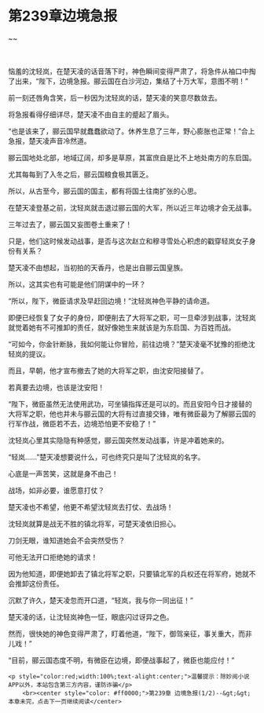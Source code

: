 # 第239章边境急报
~~
    	    <p name="pagetop" href="javascript:void(0);" onclick="return false" style="line-height: 35px;padding: 10px;color: #333;"> </p><p>恼羞的沈轻岚，在楚天凌的话音落下时，神色瞬间变得严肃了，将急件从袖口中掏了出来，“陛下，边境急报。郦云国在白沙河边，集结了十万大军，意图不明！”</p><p>前一刻还唇角含笑，后一秒因为沈轻岚的话，楚天凌的笑意尽数敛去。</p><p>将急报看得仔细详尽，楚天凌不由自主的蹙起了眉头。</p><p>“也是该来了，郦云国早就蠢蠢欲动了。休养生息了三年，野心膨胀也正常！”合上急报，楚天凌声音冷然道。</p><p>郦云国地处北部，地域辽阔，却多是草原，其富庶自是比不上地处南方的东启国。</p><p>尤其每每到了入冬之后，郦云国粮食极其匮乏。</p><p>所以，从古至今，郦云国的国主，都有将国土往南扩张的心思。</p><p>在楚天凌登基之前，沈轻岚就击退过郦云国的大军，所以近三年边境才会无战事。</p><p>三年过去了，郦云国又妄图卷土重来了！</p><p>只是，他们这时候发动战事，是否与这次赵立和穆寻雪处心积虑的戳穿轻岚女子身份有关系？</p><p>楚天凌不由想起，当初拍的天香丹，也是出自郦云国皇族。</p><p>所以，这其实也有可能是他们阴谋中的一环？</p><p>“所以，陛下，微臣请求及早赶回边境！”沈轻岚神色平静的请命道。</p><p>即便已经恢复了女子的身份，即便削去了大将军之职，可一旦牵涉到战事，沈轻岚就觉着她有不可推卸的责任，就好像她生来就该是为东启国、为百姓而战。</p><p>“可如今，你金针断脉，我如何能让你冒险，前往边境？”楚天凌毫不犹豫的拒绝沈轻岚的提议。</p><p>而且，早朝，他才宣布撤去了她的大将军之职，由沈安阳接替了。</p><p>若真要去边境，也该是沈安阳！</p><p>“陛下，微臣虽然无法使用武功，可坐镇指挥还是可以的。而且安阳今日才接替的大将军之职，他也并未与郦云国的大将有过直接交锋，唯有微臣最为了解郦云国的行军作战，微臣若不去，边境恐怕更不安稳了！”</p><p>沈轻岚心里其实隐隐有种感觉，郦云国突然发动战事，许是冲着她来的。</p><p>“轻岚……”楚天凌想要说什么，可也终究只是叫了沈轻岚的名字。</p><p>心底是一声苦笑，这就是身不由己！</p><p>战场，如非必要，谁愿意打仗？</p><p>楚天凌也不希望，他更不希望沈轻岚去打仗、去战场！</p><p>沈轻岚就算是战无不胜的镇北将军，可楚天凌依旧担心。</p><p>刀剑无眼，谁知道她会不会突然受伤？</p><p>可他无法开口拒绝她的请求！</p><p>因为他知道，即便她卸去了镇北将军之职，只要镇北军的兵权还在将军府，她就不会推卸这份责任。</p><p>沉默了许久，楚天凌忽而开口道，“轻岚，我与你一同出征！”</p><p>楚天凌的话，让沈轻岚神色一怔，眼底闪过讶异之色。</p><p>然而，很快她的神色变得严肃了，盯着他道，“陛下，御驾亲征，事关重大，而非儿戏！”</p><p>“目前，郦云国态度不明，有微臣在边境，即便战事起了，微臣也能应付！”</p>
    	
   	<p style="color:red;width:100%;text-alight:center;">温馨提示：除妙阅小说APP以外，本站包含第三方内容，谨防诈骗</p>
    	<br><center style="color: #ff0000;">第239章 边境急报(1/2)--&gt;&gt;本章未完，点击下一页继续阅读</center>
    	